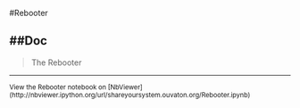 
<!--
FrozenIsBool False
-->

#Rebooter

##Doc
----


> 
> The Rebooter
> 
> 

----

<small>
View the Rebooter notebook on [NbViewer](http://nbviewer.ipython.org/url/shareyoursystem.ouvaton.org/Rebooter.ipynb)
</small>

